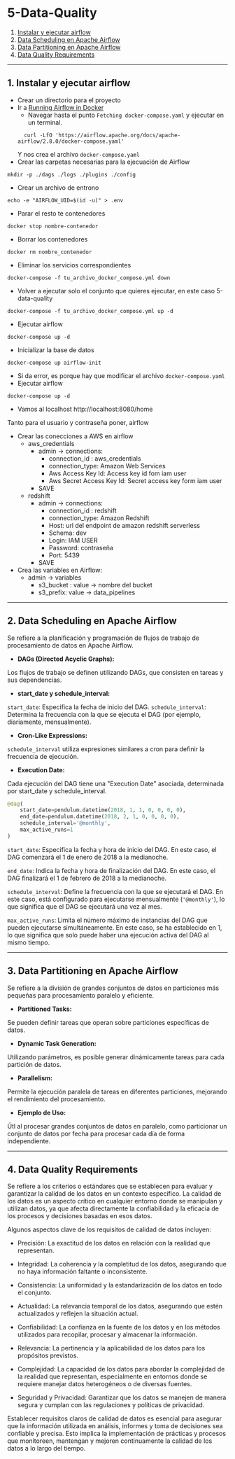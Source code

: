 # 5-Data-Quality


1. [Instalar y ejecutar airflow](#schema1)
2. [Data Scheduling en Apache Airflow](#schema2)
3. [Data Partitioning en Apache Airflow](#schema3)
4. [Data Quality Requirements](#schema4)


<hr>
<a name='schema1'></a>

## 1. Instalar y ejecutar airflow

- Crear un directorio para el proyecto
- Ir a [Running Airflow in Docker](https://airflow.apache.org/docs/apache-airflow/stable/howto/docker-compose/index.html)
  - Navegar hasta el punto `Fetching docker-compose.yaml` y ejecutar en un terminal.
  ```
    curl -LfO 'https://airflow.apache.org/docs/apache-airflow/2.8.0/docker-compose.yaml'
  ```
  Y nos crea el archivo `docker-compose.yaml`
- Crear las carpetas necesarias para la ejecuación de Airflow
```
mkdir -p ./dags ./logs ./plugins ./config
```
-  Crear un archivo de entrono
```
echo -e "AIRFLOW_UID=$(id -u)" > .env
```
- Parar el resto te contenedores 
```
docker stop nombre-contenedor
```
- Borrar los contenedores
```
docker rm nombre_contenedor
```
- Eliminar los servicios correspondientes
```
docker-compose -f tu_archivo_docker_compose.yml down
```
- Volver a ejecutar solo el conjunto que quieres ejecutar, en este caso 5-data-quality

```
docker-compose -f tu_archivo_docker_compose.yml up -d
```
- Ejecutar airflow
```
docker-compose up -d
```

- Inicializar la base de datos
```
docker-compose up airflow-init
```
- Si da error, es porque hay que modificar el archivo `docker-compose.yaml`
- Ejecutar airflow
```
docker-compose up -d
```
- Vamos al localhost http://localhost:8080/home

Tanto para el usuario y contraseña poner, airflow

- Crear las conecciones a AWS en airflow
  - aws_credentials
    - admin -> connections:
      - connection_id : aws_credentials
      - connection_type: Amazon Web Services
      - Aws Access Key Id: Access key id fom iam user
      - Aws Secret Access Key Id: Secret access key form iam user
    - SAVE
  - redshift
    - admin -> connections:
      - connection_id : redshift
      - connection_type: Amazon Redshift
      - Host: url del endpoint de amazon redshift serverless
      - Schema: dev
      - Login: IAM USER
      - Password: contraseña
      - Port: 5439
    - SAVE
- Crea las variables en Airflow:
  - admin -> variables
    - s3_bucket : value -> nombre del bucket
    - s3_prefix: value -> data_pipelines


<hr>
<a name='schema2'></a>

## 2. Data Scheduling en Apache Airflow


Se refiere a la planificación y programación de flujos de trabajo de procesamiento de datos en Apache Airflow.

- **DAGs (Directed Acyclic Graphs):**

Los flujos de trabajo se definen utilizando DAGs, que consisten en tareas y sus dependencias.

- **start_date y schedule_interval:**

`start_date`: Especifica la fecha de inicio del DAG.
`schedule_interval`: Determina la frecuencia con la que se ejecuta el DAG (por ejemplo, diariamente, mensualmente).

- **Cron-Like Expressions:**

`schedule_interval` utiliza expresiones similares a cron para definir la frecuencia de ejecución.

- **Execution Date:**

Cada ejecución del DAG tiene una "Execution Date" asociada, determinada por start_date y schedule_interval.


```python
@dag(
    start_date=pendulum.datetime(2018, 1, 1, 0, 0, 0, 0),
    end_date=pendulum.datetime(2018, 2, 1, 0, 0, 0, 0),
    schedule_interval='@monthly',
    max_active_runs=1    
)
```
`start_date`: Especifica la fecha y hora de inicio del DAG. En este caso, el DAG comenzará el 1 de enero de 2018 
a la medianoche.

`end_date`: Indica la fecha y hora de finalización del DAG. En este caso, el DAG finalizará el 1 de febrero de 2018 
a la medianoche.

`schedule_interval`: Define la frecuencia con la que se ejecutará el DAG. En este caso, está configurado para 
ejecutarse mensualmente (`'@monthly'`), lo que significa que el DAG se ejecutará una vez al mes.

`max_active_runs`: Limita el número máximo de instancias del DAG que pueden ejecutarse simultáneamente. En este caso, 
se ha establecido en 1, lo que significa que solo puede haber una ejecución activa del DAG al mismo tiempo.

<hr>
<a name='schema3'></a>

## 3. Data Partitioning en Apache Airflow

Se refiere a la división de grandes conjuntos de datos en particiones más pequeñas para procesamiento paralelo y eficiente.

- **Partitioned Tasks:**

Se pueden definir tareas que operan sobre particiones específicas de datos.

- **Dynamic Task Generation:**

Utilizando parámetros, es posible generar dinámicamente tareas para cada partición de datos.

- **Parallelism:**

Permite la ejecución paralela de tareas en diferentes particiones, mejorando el rendimiento del procesamiento.

- **Ejemplo de Uso:**

Útl al procesar grandes conjuntos de datos en paralelo, como particionar un conjunto de datos por fecha para procesar 
cada día de forma independiente.


<hr>
<a name='schema4'></a>

## 4. Data Quality Requirements

Se refiere a los criterios o estándares que se establecen para evaluar y garantizar la calidad de los datos 
en un contexto específico. La calidad de los datos es un aspecto crítico en cualquier entorno donde se manipulan 
y utilizan datos, ya que afecta directamente la confiabilidad y la eficacia de los procesos y decisiones basadas en 
esos datos.


Algunos aspectos clave de los requisitos de calidad de datos incluyen:

- Precisión: La exactitud de los datos en relación con la realidad que representan.

- Integridad: La coherencia y la completitud de los datos, asegurando que no haya información faltante o inconsistente.

- Consistencia: La uniformidad y la estandarización de los datos en todo el conjunto.

- Actualidad: La relevancia temporal de los datos, asegurando que estén actualizados y reflejen la situación actual.

- Confiabilidad: La confianza en la fuente de los datos y en los métodos utilizados para recopilar, procesar y 
almacenar la información.

- Relevancia: La pertinencia y la aplicabilidad de los datos para los propósitos previstos.

- Complejidad: La capacidad de los datos para abordar la complejidad de la realidad que representan, especialmente 
en entornos donde se requiere manejar datos heterogéneos o de diversas fuentes.

- Seguridad y Privacidad: Garantizar que los datos se manejen de manera segura y cumplan con las regulaciones y 
políticas de privacidad.

Establecer requisitos claros de calidad de datos es esencial para asegurar que la información utilizada en análisis, 
informes y toma de decisiones sea confiable y precisa. Esto implica la implementación de prácticas y procesos que 
monitoreen, mantengan y mejoren continuamente la calidad de los datos a lo largo del tiempo.